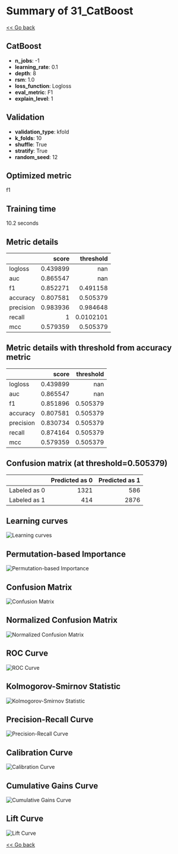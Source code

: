 # Summary of 31_CatBoost

[<< Go back](../README.md)


## CatBoost
- **n_jobs**: -1
- **learning_rate**: 0.1
- **depth**: 8
- **rsm**: 1.0
- **loss_function**: Logloss
- **eval_metric**: F1
- **explain_level**: 1

## Validation
 - **validation_type**: kfold
 - **k_folds**: 10
 - **shuffle**: True
 - **stratify**: True
 - **random_seed**: 12

## Optimized metric
f1

## Training time

10.2 seconds

## Metric details
|           |    score |   threshold |
|:----------|---------:|------------:|
| logloss   | 0.439899 | nan         |
| auc       | 0.865547 | nan         |
| f1        | 0.852271 |   0.491158  |
| accuracy  | 0.807581 |   0.505379  |
| precision | 0.983936 |   0.984648  |
| recall    | 1        |   0.0102101 |
| mcc       | 0.579359 |   0.505379  |


## Metric details with threshold from accuracy metric
|           |    score |   threshold |
|:----------|---------:|------------:|
| logloss   | 0.439899 |  nan        |
| auc       | 0.865547 |  nan        |
| f1        | 0.851896 |    0.505379 |
| accuracy  | 0.807581 |    0.505379 |
| precision | 0.830734 |    0.505379 |
| recall    | 0.874164 |    0.505379 |
| mcc       | 0.579359 |    0.505379 |


## Confusion matrix (at threshold=0.505379)
|              |   Predicted as 0 |   Predicted as 1 |
|:-------------|-----------------:|-----------------:|
| Labeled as 0 |             1321 |              586 |
| Labeled as 1 |              414 |             2876 |

## Learning curves
![Learning curves](learning_curves.png)

## Permutation-based Importance
![Permutation-based Importance](permutation_importance.png)
## Confusion Matrix

![Confusion Matrix](confusion_matrix.png)


## Normalized Confusion Matrix

![Normalized Confusion Matrix](confusion_matrix_normalized.png)


## ROC Curve

![ROC Curve](roc_curve.png)


## Kolmogorov-Smirnov Statistic

![Kolmogorov-Smirnov Statistic](ks_statistic.png)


## Precision-Recall Curve

![Precision-Recall Curve](precision_recall_curve.png)


## Calibration Curve

![Calibration Curve](calibration_curve_curve.png)


## Cumulative Gains Curve

![Cumulative Gains Curve](cumulative_gains_curve.png)


## Lift Curve

![Lift Curve](lift_curve.png)



[<< Go back](../README.md)
